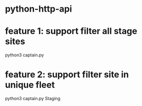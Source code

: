 # python-http-api
# feature 1: support filter all stage sites  
python3 captain.py
# feature 2: support filter site in unique fleet 
python3 captain.py Staging
